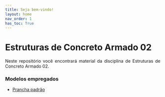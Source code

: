 ```yaml
---
title: Seja bem-vindo!
layout: home
nav_order: 1
has_toc: True
---
```


<h1>Estruturas de Concreto Armado 02</h1>

<p align = "justify">
Neste repositório você encontrará material da disciplina de Estruturas de Concreto Armado 02.
</p>

<!-- <h1>Aulas</h1> -->

<h3>Modelos empregados</h3>

<ul>
  <li><a target="_blank" rel="noopener" href="https://drive.google.com/file/d/1UUOfmCH4539GA46mEw_687d9u7eGKAH4/view?usp=sharing">Prancha padrão</a></li>
</ul>
